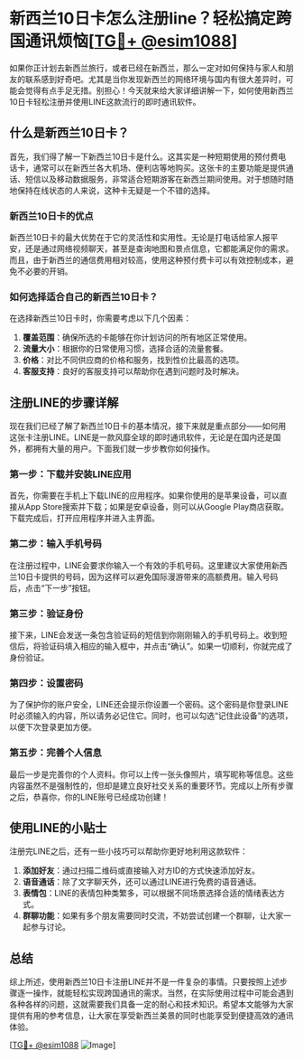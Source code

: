 # 新西兰10日卡怎么注册line？轻松搞定跨国通讯烦恼[[TG💪+ @esim1088](https://t.me/s/esim1088)]

如果你正计划去新西兰旅行，或者已经在新西兰，那么一定对如何保持与家人和朋友的联系感到好奇吧。尤其是当你发现新西兰的网络环境与国内有很大差异时，可能会觉得有点手足无措。别担心！今天就来给大家详细讲解一下，如何使用新西兰10日卡轻松注册并使用LINE这款流行的即时通讯软件。

## 什么是新西兰10日卡？

首先，我们得了解一下新西兰10日卡是什么。这其实是一种短期使用的预付费电话卡，通常可以在新西兰各大机场、便利店等地购买。这张卡的主要功能是提供通话、短信以及移动数据服务，非常适合短期游客在新西兰期间使用。对于想随时随地保持在线状态的人来说，这种卡无疑是一个不错的选择。

### 新西兰10日卡的优点

新西兰10日卡的最大优势在于它的灵活性和实用性。无论是打电话给家人报平安，还是通过网络视频聊天，甚至是查询地图和景点信息，它都能满足你的需求。而且，由于新西兰的通信费用相对较高，使用这种预付费卡可以有效控制成本，避免不必要的开销。

### 如何选择适合自己的新西兰10日卡？

在选择新西兰10日卡时，你需要考虑以下几个因素：

1. **覆盖范围**：确保所选的卡能够在你计划访问的所有地区正常使用。
2. **流量大小**：根据你的日常使用习惯，选择合适的流量套餐。
3. **价格**：对比不同供应商的价格和服务，找到性价比最高的选项。
4. **客服支持**：良好的客服支持可以帮助你在遇到问题时及时解决。

## 注册LINE的步骤详解

现在我们已经了解了新西兰10日卡的基本情况，接下来就是重点部分——如何用这张卡注册LINE。LINE是一款风靡全球的即时通讯软件，无论是在国内还是国外，都拥有大量的用户。下面我们就一步步教你如何操作。

### 第一步：下载并安装LINE应用

首先，你需要在手机上下载LINE的应用程序。如果你使用的是苹果设备，可以直接从App Store搜索并下载；如果是安卓设备，则可以从Google Play商店获取。下载完成后，打开应用程序并进入主界面。

### 第二步：输入手机号码

在注册过程中，LINE会要求你输入一个有效的手机号码。这里建议大家使用新西兰10日卡提供的号码，因为这样可以避免国际漫游带来的高额费用。输入号码后，点击“下一步”按钮。

### 第三步：验证身份

接下来，LINE会发送一条包含验证码的短信到你刚刚输入的手机号码上。收到短信后，将验证码填入相应的输入框中，并点击“确认”。如果一切顺利，你就完成了身份验证。

### 第四步：设置密码

为了保护你的账户安全，LINE还会提示你设置一个密码。这个密码是你登录LINE时必须输入的内容，所以请务必记住它。同时，也可以勾选“记住此设备”的选项，以便下次登录更加方便。

### 第五步：完善个人信息

最后一步是完善你的个人资料。你可以上传一张头像照片，填写昵称等信息。这些内容虽然不是强制性的，但却是建立良好社交关系的重要环节。完成以上所有步骤之后，恭喜你，你的LINE账号已经成功创建！

## 使用LINE的小贴士

注册完LINE之后，还有一些小技巧可以帮助你更好地利用这款软件：

1. **添加好友**：通过扫描二维码或直接输入对方ID的方式快速添加好友。
2. **语音通话**：除了文字聊天外，还可以通过LINE进行免费的语音通话。
3. **表情包**：LINE的表情包种类繁多，可以根据不同场景选择合适的情绪表达方式。
4. **群聊功能**：如果有多个朋友需要同时交流，不妨尝试创建一个群聊，让大家一起参与讨论。

## 总结

综上所述，使用新西兰10日卡注册LINE并不是一件复杂的事情。只要按照上述步骤逐一操作，就能轻松实现跨国通讯的需求。当然，在实际使用过程中可能会遇到各种各样的问题，这就需要我们具备一定的耐心和技术知识。希望本文能够为大家提供有用的参考信息，让大家在享受新西兰美景的同时也能享受到便捷高效的通讯体验。

[[TG💪+ @esim1088](https://t.me/s/esim1088) ![Image](https://i.postimg.cc/4NQfJmqS/Snipaste-2025-05-13-00-14-12.png)]